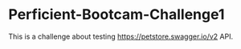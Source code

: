 # Perficient-Bootcam-Challenge1
This is a challenge about testing https://petstore.swagger.io/v2 API. 

